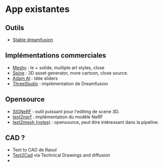 # App existantes
## Outils
- [Stable dreamfusion](Stable%20dreamfusion.md)

## Implémentations commerciales
- [Meshy](https://www.meshy.ai/?noRedirect=true) : le + solide, multiple art styles, close
- [Spine](https://spline.design/) : 3D asset generator, more cartoon, close source.
- [Adam AI](https://www.makewithadam.com/) : idée sliders
- [ThreeStudio](ThreeStudio.md) : implémentation de Dreamfusion

## Opensource
- [SIGNeRF](https://github.com/cgtuebingen/SIGNeRF) : outil puissant pour l'editing de scene 3D. 
- [text2nerf](text2nerf.md) : implémentation du modèle NeRF
- [text2mesh (notes)](text2mesh.md) : opensource, peut être intéressant dans la pipeline. 

## CAD ?
- Text to CAD de Raoul
- [Text2Cad](https://arxiv.org/pdf/2411.06206) via Technical Drawings and diffusion
- 